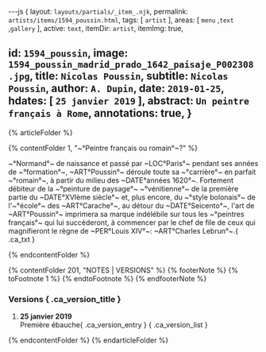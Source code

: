 ---js
{
  layout:    `layouts/partials/_item_.njk`,
  permalink: `artists/items/1594_poussin.html`,
  tags:      [ `artist` ],
  areas:     [ `menu` ,`text` ,`gallery` ],
  active:    `text`,
  itemDir:   `artist`,
  itemImg:   true,
    
  id:        `1594_poussin`,
  image:     `1594_poussin_madrid_prado_1642_paisaje_P002308.jpg`,
  title:     `Nicolas Poussin`,
  subtitle:  `Nicolas Poussin`,
  author:    `A. Dupin`,
  date:      `2019-01-25`,
  hdates:    [ `25 janvier 2019` ],
  abstract:  `Un peintre français à Rome`,
  annotations:  true,
}
---
[comment]: # (======== Article ========)

{% articleFolder %}

{% contentFolder 1, "~°Peintre français ou romain°~?" %}

~°Normand°~ de naissance et passé par ~LOC°Paris°~ pendant ses années de ~°formation°~, ~ART°Poussin°~ déroule toute sa ~°carrière°~ en parfait ~°romain°~, à partir du milieu des ~DATE°années 1620°~. Fortement débiteur de la ~°peinture de paysage°~ ~°vénitienne°~ de la première partie du ~DATE°XVIème siècle°~ et, plus encore, du ~°style bolonais°~ de l'~°école°~ des ~ART°Carache°~, au détour du ~DATE°Seicento°~, l'art de ~ART°Poussin°~ imprimera sa marque indélébile sur tous les ~°peintres français°~ qui lui succéderont, à commencer par le chef de file de ceux qui magnifieront le règne de ~PER°Louis XIV°~: ~ART°Charles Lebrun°~.{ .ca_txt }

{% endcontentFolder %}

[comment]: # (======== Footnotes ========)

{% contentFolder 201, "NOTES | VERSIONS" %}
{% footerNote %}
{% toFootnote 1 %}
{% endtoFootnote %}
{% endfooterNote %}

[comment]: # (======== Historique ========)

### Versions { .ca_version_title }

1. **25 janvier 2019**  
  Première ébauche{ .ca_version_entry }
{ .ca_version_list }

{% endcontentFolder %}
{% endarticleFolder %}
